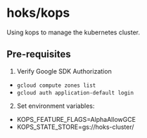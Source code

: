 # hoks/kops

Using kops to manage the kubernetes cluster. 

## Pre-requisites

1. Verify Google SDK Authorization
  * `gcloud compute zones list`
  * `gcloud auth application-default login`
2. Set environment variables:
  * KOPS_FEATURE_FLAGS=AlphaAllowGCE
  * KOPS_STATE_STORE=gs://hoks-cluster/


